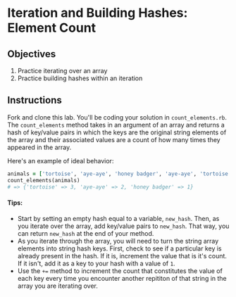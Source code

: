 # Iteration and Building Hashes: Element Count

## Objectives

1. Practice iterating over an array
2. Practice building hashes within an iteration

## Instructions

Fork and clone this lab. You'll be coding your solution in `count_elements.rb`. The `count_elements` method takes in an argument of an array and returns a hash of key/value pairs in which the keys are the original string elements of the array and their associated values are a count of how many times they appeared in the array. 

Here's an example of ideal behavior:

```ruby
animals = ['tortoise', 'aye-aye', 'honey badger', 'aye-aye', 'tortoise', 'tortoise']
count_elements(animals)
# => {'tortoise' => 3, 'aye-aye' => 2, 'honey badger' => 1}
```

#### Tips:

* Start by setting an empty hash equal to a variable, `new_hash`. Then, as you iterate over the array, add key/value pairs to `new_hash`. That way, you can return `new_hash` at the end of your method. 
* As you iterate through the array, you will need to turn the string array elements into string hash keys. First, check to see if a particular key is already present in the hash. If it is, increment the value that is it's count. If it isn't, add it as a key to your hash with a value of `1`. 
* Use the `+=` method to increment the count that constitutes the value of each key every time you encounter another repititon of that string in the array you are iterating over. 


